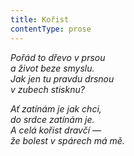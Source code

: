 ```yaml
---
title: Kořist
contentType: prose
---
```


_Pořád to dřevo v prsou  
a život beze smyslu.  
Jak jen tu pravdu drsnou  
v zubech stisknu?_

_Ať zatínám je jak chci,  
do srdce zatínám je.  
A celá kořist dravčí —  
že bolest v spárech má mě._
